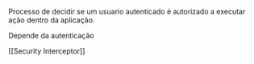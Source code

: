 Processo de decidir se um usuario autenticado é autorizado a executar ação dentro da aplicação.

Depende da autenticação

[[Security Interceptor]]
